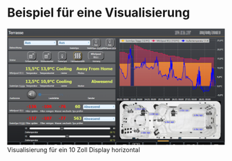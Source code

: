 # Beispiel für eine Visualisierung

![Visualisierung auf 10 Zoll Display](img/tablet_visualization.png)
Visualisierung für ein 10 Zoll Display horizontal

